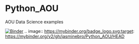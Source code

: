 # Python_AOU
AOU Data Science examples

[![Binder](https://mybinder.org/badge_logo.svg)](https://mybinder.org/v2/gh/jasminebro/Python_AOU/HEAD)
.. image:: https://mybinder.org/badge_logo.svg:target: https://mybinder.org/v2/gh/jasminebro/Python_AOU/HEAD
